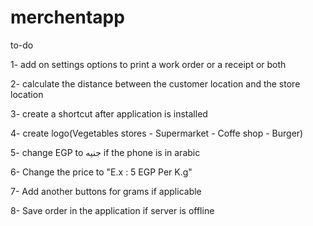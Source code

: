 # merchentapp

to-do


1- add on settings options to print a work order or a receipt or both


2- calculate the distance between the customer location and the store location

3- create a shortcut after application is installed

4- create logo(Vegetables stores - Supermarket - Coffe shop - Burger)


5- change EGP to جنيه if the phone is in arabic

6- Change the price to "E.x : 5 EGP Per K.g" 

7- Add another buttons for grams if applicable


8- Save order in the application if server is offline
